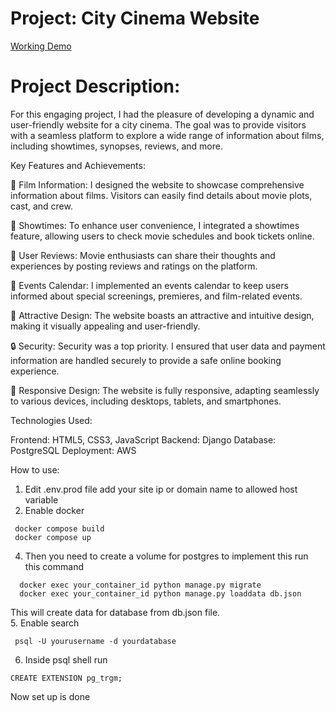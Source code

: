 # Project: City Cinema Website
[Working Demo](https://afishakino.info.gf/)
# Project Description:
For this engaging project, I had the pleasure of developing a dynamic and user-friendly website for a city cinema. The goal was to provide visitors with a seamless platform to explore a wide range of information about films, including showtimes, synopses, reviews, and more.

Key Features and Achievements:

🎥 Film Information: I designed the website to showcase comprehensive information about films. Visitors can easily find details about movie plots, cast, and crew.

📅 Showtimes: To enhance user convenience, I integrated a showtimes feature, allowing users to check movie schedules and book tickets online.

🌟 User Reviews: Movie enthusiasts can share their thoughts and experiences by posting reviews and ratings on the platform.

📆 Events Calendar: I implemented an events calendar to keep users informed about special screenings, premieres, and film-related events.

🎨 Attractive Design: The website boasts an attractive and intuitive design, making it visually appealing and user-friendly.

🔒 Security: Security was a top priority. I ensured that user data and payment information are handled securely to provide a safe online booking experience.

📱 Responsive Design: The website is fully responsive, adapting seamlessly to various devices, including desktops, tablets, and smartphones.

Technologies Used:

Frontend: HTML5, CSS3, JavaScript
Backend: Django
Database: PostgreSQL
Deployment: AWS


How to use:
1. Edit .env.prod file add your site ip or domain name to allowed host variable
2. Enable docker
  ```
   docker compose build
   docker compose up
   ```
4. Then you need to create a volume for postgres to implement this run this command
  ```
    docker exec your_container_id python manage.py migrate
    docker exec your_container_id python manage.py loaddata db.json
  ```
  This will create data for database from db.json file.  
5. Enable search 
  ```
   psql -U yourusername -d yourdatabase
  ```
6. Inside psql shell run
  ```
 CREATE EXTENSION pg_trgm;
  ```
Now set up is done

